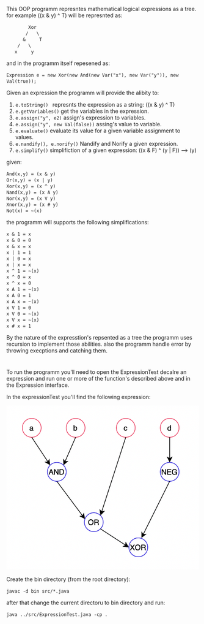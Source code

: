 This OOP programm represntes mathematical logical expressions as a tree.
for example ((x & y) ^ T) will be represnted as:

```
        Xor
       /   \
      &     T
    /   \
   x     y
```

and in the programm itself repesened as:

```
Expression e = new Xor(new And(new Var("x"), new Var("y")), new Val(true));
```

Given an expression the programm will provide the alibity to:

1. ```e.toString() ``` represnts the expression as a string: ((x & y) ^ T)  
2. ```e.getVariables()``` get the variables in the expression.  
3.  ```e.assign("y", e2)``` assign's expression to variables.  
4. ```e.assign("y", new Val(false))``` assing's value to variable.  
5. ```e.evaluate()``` evaluate its value for a given variable assignment to values.  
6. ```e.nandify(), e.norify()``` Nandify and Norify a given expression.  
7. ```e.simplify()``` simplifiction of a given expression: ((x & F) ^ (y | F)) --> (y)  

given:
```
And(x,y) = (x & y)
Or(x,y) = (x | y)
Xor(x,y) = (x ^ y)
Nand(x,y) = (x A y)
Nor(x,y) = (x V y)
Xnor(x,y) = (x # y)
Not(x) = ~(x)
```

the programm will supports the following simplifications:

```
x & 1 = x
x & 0 = 0
x & x = x
x | 1 = 1
x | 0 = x
x | x = x
x ^ 1 = ~(x)
x ^ 0 = x
x ^ x = 0
x A 1 = ~(x)
x A 0 = 1
x A x = ~(x)
x V 1 = 0
x V 0 = ~(x)
x V x = ~(x)
x # x = 1
```
By the nature of the expresstion's repsented as a tree the programm uses recursion
to implement those abilities. also the programm handle error by throwing execptions and catching them.

# 

To run the programm you'll need to open the ExpressionTest decalre an expression
and run one or more of the function's described above and in the Expression interface.

In the expressionTest you'll find the following expression:

![](pic.png)

Create the bin directory (from the root directory):
```
javac -d bin src/*.java
```

after that change the current directoru to bin directory and run:
```
java ../src/ExpressionTest.java -cp .
```








